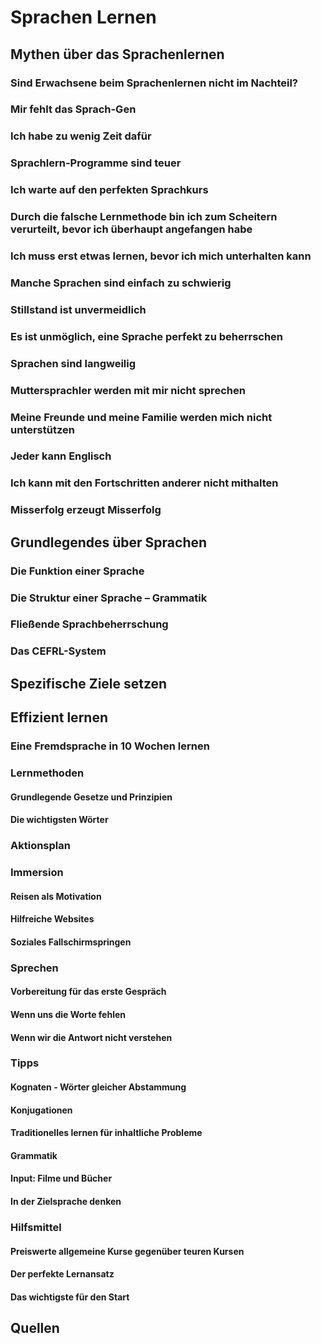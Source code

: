 # Sprachen Lernen

## Mythen über das Sprachenlernen
### Sind Erwachsene beim Sprachenlernen nicht im Nachteil?
### Mir fehlt das Sprach-Gen
### Ich habe zu wenig Zeit dafür
### Sprachlern-Programme sind teuer
### Ich warte auf den perfekten Sprachkurs
### Durch die falsche Lernmethode bin ich zum Scheitern verurteilt, bevor ich überhaupt angefangen habe
### Ich muss erst etwas lernen, bevor ich mich unterhalten kann
### Manche Sprachen sind einfach zu schwierig
### Stillstand ist unvermeidlich
### Es ist unmöglich, eine Sprache perfekt zu beherrschen
### Sprachen sind langweilig
### Muttersprachler werden mit mir nicht sprechen
### Meine Freunde und meine Familie werden mich nicht unterstützen
### Jeder kann Englisch
### Ich kann mit den Fortschritten anderer nicht mithalten
### Misserfolg erzeugt Misserfolg

## Grundlegendes über Sprachen
### Die Funktion einer Sprache
### Die Struktur einer Sprache – Grammatik
### Fließende Sprachbeherrschung
### Das CEFRL-System

## Spezifische Ziele setzen

## Effizient lernen
### Eine Fremdsprache in 10 Wochen lernen
### Lernmethoden
#### Grundlegende Gesetze und Prinzipien
#### Die wichtigsten Wörter
### Aktionsplan
### Immersion
#### Reisen als Motivation
#### Hilfreiche Websites
#### Soziales Fallschirmspringen
### Sprechen
#### Vorbereitung für das erste Gespräch
#### Wenn uns die Worte fehlen
#### Wenn wir die Antwort nicht verstehen
### Tipps
#### Kognaten - Wörter gleicher Abstammung
#### Konjugationen
#### Traditionelles lernen für inhaltliche Probleme
#### Grammatik
#### Input: Filme und Bücher
#### In der Zielsprache denken
### Hilfsmittel
#### Preiswerte allgemeine Kurse gegenüber teuren Kursen
#### Der perfekte Lernansatz
#### Das wichtigste für den Start

## Quellen